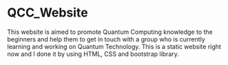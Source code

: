# QCC_Website
This website is aimed to promote Quantum Computing knowledge to the beginners and help them to get in touch with a group who is currently learning and working on Quantum Technology.
This is a static website right now and I done it by using HTML, CSS and bootstrap library.
